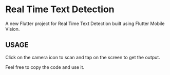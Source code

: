 # Real Time Text Detection

A new Flutter project for Real Time Text Detection built using Flutter Mobile Vision.

## USAGE

Click on the camera icon to scan and tap on the screen to get the output.

Feel free to copy the code and use it.
